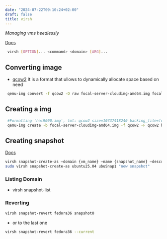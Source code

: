 ```yaml
---
date: "2024-07-22T09:10:24+02:00"
draft: false
title: virsh
---
```


*Managing vms heedlessly*

[Docs](https://kifarunix.com/start-and-stop-kvm-virtual-machines-from-command-line/)

``` bash
 virsh [OPTION]... <command> <domain> [ARG]...
```

## Converting image

-   [qcow2](https://www.qemu.org/docs/master/system/images.html) It is a
    format that ullows to dynamically allocate space based on need

``` bash
 qemu-img convert -f qcow2 -O raw focal-server-cloudimg-amd64.img focal-server-cloudimg-amd64.raw
```

## Creating a img

``` bash
 #Formatting 'hal9000.img', fmt: qcow2 size=10737418240 backing_file=focal-server-cloudimg-amd64.img backing_fmt=qcow2 cluster_size=65536 lazy_refcounts=off refcount_bits=16
 qemu-img create -b focal-server-cloudimg-amd64.img -f qcow2 -F qcow2 hal9000.img 10G
```

## Creating snapshot

[Docs](https://www.linuxtechi.com/create-revert-delete-kvm-virtual-machine-snapshot-virsh-command/)

``` bash
virsh snapshot-create-as –domain {vm_name} –name {snapshot_name} –description  “enter description here”
sudo virsh snapshot-create-as ubuntu25.04 ubuSnap1 "new snapshot"
```

### Listing Domain

-   virsh snapshot-list <name of the vm>

### Reverting

``` bash
virsh snapshot-revert fedora36 snapshot0
```

-   or to the last one

``` bash
virsh snapshot-revert fedora36 --current
```
